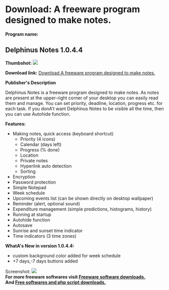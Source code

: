 # Download: A freeware program designed to make notes.

**Program name:**

## Delphinus Notes 1.0.4.4

  
**Thumbshot:** ![](http://www.freewarefiles.com/screenshot/delphinusnotes_md.jpg)   
  
**Download link:** [Download A freeware program designed to make notes.](http://freesoftwares.boysofts.com/Delphinus-Notes_program_52727.html)  
  


**Publisher's Description**  
  


Delphinus Notes is a freeware program designed to make notes. As notes are present at the upper-right corner of your desktop you can easily read them and manage. You can set priority, deadline, location, progress etc. for each task. If you donA't want Delphinus Notes to be visible all the time, then you can use Autohide function. 

**Features:**

  * Making notes, quick access (keyboard shortcut) 
    * Priority (4 icons) 
    * Calendar (days left) 
    * Progress (% done) 
    * Location 
    * Private notes 
    * Hyperlink auto detection 
    * Sorting 
  * Encryption 
  * Password protection 
  * Simple Notepad 
  * Week schedule 
  * Upcoming events list (can be shown directly on desktop wallpaper) 
  * Reminder (alert, optional sound) 
  * Expenditure management (simple predictions, histograms, history) 
  * Running at startup 
  * Autohide function 
  * Autosave 
  * Sunrise and sunset time indicator 
  * Time indicators (3 time zones) 

**WhatA's New in version 1.0.4.4:**

  * custom background color added for week schedule 
  * +7 days,-7 days buttons added 

  
  
Screenshot: ![](http://www.freewarefiles.com/screenshot/delphinusnotes.jpg)   
**For more freeware softwares visit [Freeware software downloads.](http://freesoftwares.boysofts.com/)**   
**And [Free softwares and php script downloads.](http://www.boysofts.com/)**
